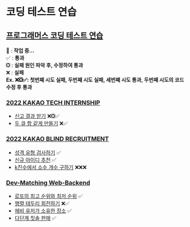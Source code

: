 # 코딩 테스트 연습

## [프로그래머스 코딩 테스트 연습](https://school.programmers.co.kr/learn/challenges?order=recent&page=1)

🚧 : **작업 중...** \
✅ : **통과** \
❎ : **실패 원인 파악 후, 수정하여 통과** \
❌ : **실패** \
**Ex. ❌❎✅: 첫번째 시도 실패, 두번째 시도 실패, 세번째 시도 통과, 두번째 시도의 코드 수정 후 통과**

### [2022 KAKAO TECH INTERNSHIP](KAKAO_BLIND_RECRUITMENT)
  - [신고 결과 받기](KAKAO_TECH_INTERNSHIP/GetReportResults) ❌❎✅
  - [두 큐 합 같게 만들기](KAKAO_TECH_INTERNSHIP/MakeTheSumOfTwoQueueEqual) ❌✅

### [2022 KAKAO BLIND RECRUITMENT](KAKAO_BLIND_RECRUITMENT)
  - [성격 유형 검사하기](KAKAO_BLIND_RECRUITMENT/PersonalityTypeTest) ✅
  - [신규 아이디 추천](KAKAO_BLIND_RECRUITMENT/RecommendNewId) ✅
  - [k진수에서 소수 개수 구하기](KAKAO_BLIND_RECRUITMENT/GetPrimeNumberByNotationK) ❌❌❌

### [Dev-Matching Web-Backend](Dev-Matching-WebBackEnd)
 - [로또의 최고 순위와 최저 순위](Dev-Matching-WebBackEnd/Lotto_TopAndLowestRank) ✅
 - [행렬 테두리 회전하기](Dev-Matching-WebBackEnd/RotateMatrixBorders) ❌✅
 - [헤비 유저가 소유한 장소](Dev-Matching-WebBackEnd/PlacesOwnedByHeavyUser) ✅
 - [다단계 칫솔 판매](Dev-Matching-WebBackEnd/ToothBrush_Multi-LevelMarketing) ✅